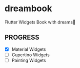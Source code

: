 # dreambook

Flutter Widgets Book with dreams🌌

## PROGRESS
- [x] Material Widgets
- [ ] Cupertino Widgets
- [ ] Painting Widgets
